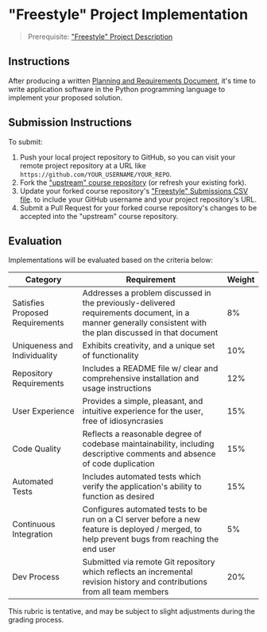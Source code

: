 # "Freestyle" Project Implementation

> Prerequisite: ["Freestyle" Project Description](/projects/freestyle.md)

## Instructions

After producing a written [Planning and Requirements Document](/projects/freestyle/requirements.md), it's time to write application software in the Python programming language to implement your proposed solution.

## Submission Instructions

To submit:

  1. Push your local project repository to GitHub, so you can visit your remote project repository at a URL like `https://github.com/YOUR_USERNAME/YOUR_REPO`.
  2. Fork the ["upstream" course repository](https://github.com/prof-rossetti/georgetown-opim-243-201901) (or refresh your existing fork).
  3. Update your forked course repository's ["Freestyle" Submissions CSV file](freestyle/submissions.csv).
to include your GitHub username and your project repository's URL.
  4. Submit a Pull Request for your forked course repository's changes to be accepted into the "upstream" course repository.

## Evaluation

Implementations will be evaluated based on the criteria below:

Category | Requirement | Weight
--- | --- | ---
Satisfies Proposed Requirements | Addresses a problem discussed in the previously-delivered requirements document, in a manner generally consistent with the plan discussed in that document | 8%
Uniqueness and Individuality | Exhibits creativity, and a unique set of functionality | 10%
Repository Requirements | Includes a README file w/ clear and comprehensive installation and usage instructions | 12%
User Experience | Provides a simple, pleasant, and intuitive experience for the user, free of idiosyncrasies | 15%
Code Quality | Reflects a reasonable degree of codebase maintainability, including descriptive comments and absence of code duplication | 15%
Automated Tests | Includes automated tests which verify the application's ability to function as desired | 15%
Continuous Integration | Configures automated tests to be run on a CI server before a new feature is deployed / merged, to help prevent bugs from reaching the end user | 5%
Dev Process | Submitted via remote Git repository which reflects an incremental revision history and contributions from all team members | 20%

This rubric is tentative, and may be subject to slight adjustments during the grading process.
